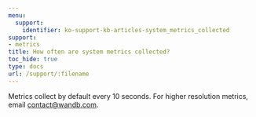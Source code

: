 ```yaml
---
menu:
  support:
    identifier: ko-support-kb-articles-system_metrics_collected
support:
- metrics
title: How often are system metrics collected?
toc_hide: true
type: docs
url: /support/:filename
---
```


Metrics collect by default every 10 seconds. For higher resolution metrics, email contact@wandb.com.